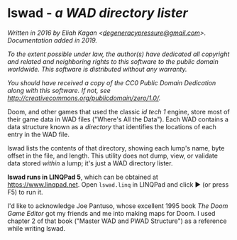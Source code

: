 # lswad - *a WAD directory lister*

*Written in 2016 by Eliah Kagan \<degeneracypressure@gmail.com\>. Documentation
added in 2019.*

*To the extent possible under law, the author(s) have dedicated all copyright
and related and neighboring rights to this software to the public domain
worldwide. This software is distributed without any warranty.*

*You should have received a copy of the CC0 Public Domain Dedication along with
this software. If not, see
<http://creativecommons.org/publicdomain/zero/1.0/>.*

Doom, and other games that used the classic *id tech 1* engine, store most of
their game data in WAD files ("Where's All the Data"). Each WAD contains a data
structure known as a *directory* that identifies the locations of each entry in
the WAD file.

lswad lists the contents of that directory, showing each lump's name, byte
offset in the file, and length. This utility does not dump, view, or validate
data stored *within* a lump; it's just a WAD directory lister.

**lswad runs in LINQPad 5**, which can be obtained at https://www.linqpad.net.
Open `lswad.linq` in LINQPad and click ▶ (or press F5) to run it.

I'd like to acknowledge Joe Pantuso, whose excellent 1995 book *The Doom Game
Editor* got my friends and me into making maps for Doom. I used chapter 2 of
that book ("Master WAD and PWAD Structure") as a reference while writing lswad.
